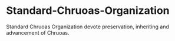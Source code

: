 # Standard-Chruoas-Organization
Standard Chruoas Organization devote preservation, inheriting and advancement of Chruoas.
